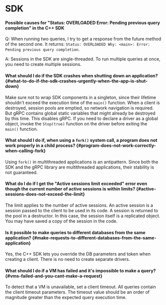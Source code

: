 # SDK

#### Possible causes for "Status: OVERLOADED Error: Pending previous query completion" in the C++ SDK

Q: When running two queries, I try to get a response from the future method of the second one. It returns: `Status: OVERLOADED Why: <main>: Error: Pending previous query completion`.

A: Sessions in the SDK are single-threaded. To run multiple queries at once, you need to create multiple sessions.

#### What should I do if the SDK crashes when shutting down an application? {#what-to-do-if-the-sdk-crashes-urgently-when-the-app-is-shut-down}

Make sure not to wrap SDK components in a singleton, since their lifetime shouldn't exceed the execution time of the `main()` function. When a client is destroyed, session pools are emptied, so network navigation is required. But gRPC contains global static variables that might already be destroyed by this time. This disables gRPC. If you need to declare a driver as a global object, invoke the `Stop(true)` function on the driver before exiting the `main()` function.

#### What should I do if, when using a `fork()` system call, a program does not work properly in a child process? {#program-does-not-work-correctly-when-calling-fork}

Using `fork()` in multithreaded applications is an antipattern. Since both the SDK and the gRPC library are multithreaded applications, their stability is not guaranteed.

#### What do I do if I get the "Active sessions limit exceeded" error even though the current number of active sessions is within limits? {#active-sessions-does-not-exceed-the-limit}

The limit applies to the number of active sessions. An active session is a session passed to the client to be used in its code. A session is returned to the pool in a destructor. In this case, the session itself is a replicated object. You may have saved a copy of the session in the code.

#### Is it possible to make queries to different databases from the same application? {#make-requests-to-different-databases-from-the-same-application}

Yes, the C++ SDK lets you override the DB parameters and token when creating a client. There is no need to create separate drivers.

#### What should I do if a VM has failed and it's impossible to make a query? {#vms-failed-and-you-cant-make-a-request}

To detect that a VM is unavailable, set a client timeout. All queries contain the client timeout parameters. The timeout value should be an order of magnitude greater than the expected query execution time.


